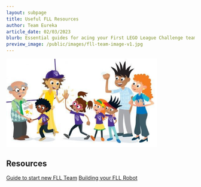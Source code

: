 ```yaml
---
layout: subpage
title: Useful FLL Resources
author: Team Eureka
article_date: 02/03/2023
blurb: Essential guides for acing your First LEGO League Challenge team journey.
preview_image: /public/images/fll-team-image-v1.jpg
---
```


<img src="/public/images/fll-team-image-v1.jpg" width="80%">

## Resources

<a class="sidebar-nav-item" href="{{ 'fll/creating-new-fll-team' | relative_url }}">Guide to start new FLL Team</a>
<a class="sidebar-nav-item" href="{{ 'fll/building-your-robot' | relative_url }}">Building your FLL Robot</a>

